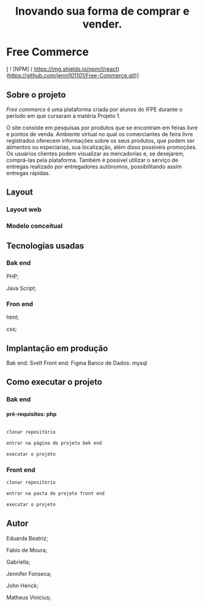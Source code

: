 
<h1 align="center"> 
<img= />
<p> Inovando sua forma de comprar e vender.</p>
 </h1>
 
# Free Commerce 

[ ! [NPM] ( https://img.shields.io/npm/l/react)(https://github.com/jenni101101/Free-Commerce.git)]

## Sobre o projeto

*Free commerce* é uma plataforma criada por alunos do IFPE durante o período em que cursaram a matéria Projeto 1.

O site consiste em pesquisas por produtos
que se encontram em feiras livre e pontos de venda. 
Ambiente virtual no qual os
comerciantes de feira livre registrados oferecem informações sobre os seus produtos, que podem ser alimentos ou especiarias, sua localização, além disso possíveis promoções. Os usuários clientes podem visualizar as mercadorias e, se desejarem, comprá-las pela plataforma. Também é possível utilizar o serviço de entregas realizado por entregadores autônomos, possibilitando assim entregas rápidas.

## Layout 

### Layout web 

### Modelo conceitual


## Tecnologías usadas 


### Bak end
PHP;

Java Script;

### Fron end
html;

css;

## Implantação em produção
Bak end: Svelt 
Front end: Figma
Banco de Dados: mysql


## Como executar o projeto

### Bak end
#### pré-requisitos: php 
  ```bash

clonar repositório 

entrar na página do projeto bek end

executar o projeto 
```

### Front end
```bash
clonar repositório 

entrar na pasta do projeto front end

executar o projeto 
```

## Autor 
Eduarda Beatriz;

Fabio de Moura;

Gabriella;

Jennifer Fonseca;

John Herick;

Matheus Vinícius;

